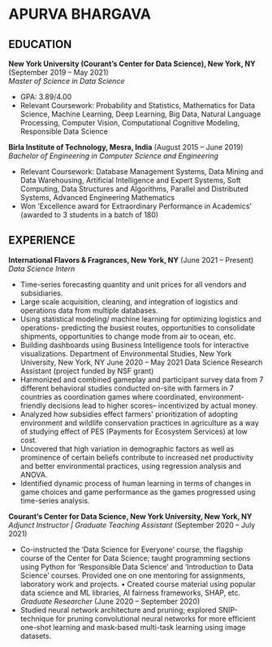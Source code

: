 # APURVA BHARGAVA

## EDUCATION

**New York University (Courant’s Center for Data Science), New York, NY** (September 2019 – May 2021)\
*Master of Science in Data Science*
- GPA: 3.89/4.00
- Relevant Coursework: Probability and Statistics, Mathematics for Data Science, Machine Learning, Deep Learning, Big Data, Natural Language Processing, Computer Vision, Computational Cognitive Modeling, Responsible Data Science

**Birla Institute of Technology, Mesra, India** (August 2015 – June 2019)\
*Bachelor of Engineering in Computer Science and Engineering*
- Relevant Coursework: Database Management Systems, Data Mining and Data Warehousing, Artificial Intelligence and Expert Systems, Soft Computing, Data Structures and Algorithms, Parallel and Distributed Systems, Advanced Engineering Mathematics
- Won ‘Excellence award for Extraordinary Performance in Academics’ (awarded to 3 students in a batch of 180)

## EXPERIENCE
**International Flavors & Fragrances, New York, NY** (June 2021 – Present)\
*Data Science Intern*
- Time-series forecasting quantity and unit prices for all vendors and subsidiaries.
- Large scale acquisition, cleaning, and integration of logistics and operations data from multiple databases.
- Using statistical modeling/ machine learning for optimizing logistics and operations- predicting the busiest routes, opportunities to consolidate shipments, opportunities to change mode from air to ocean, etc.
- Building dashboards using Business Intelligence tools for interactive visualizations.
Department of Environmental Studies, New York University, New York, NY June 2020 – May 2021
Data Science Research Assistant (project funded by NSF grant)
- Harmonized and combined gameplay and participant survey data from 7 different behavioral studies conducted on-site with farmers in 7 countries as coordination games where coordinated, environment-friendly decisions lead to higher scores– incentivized by actual money.
- Analyzed how subsidies effect farmers' prioritization of adopting environment and wildlife conservation practices in agriculture as a way of studying effect of PES (Payments for Ecosystem Services) at low cost.
- Uncovered that high variation in demographic factors as well as prominence of certain beliefs contribute to increased net productivity and better environmental practices, using regression analysis and ANOVA.
- Identified dynamic process of human learning in terms of changes in game choices and game performance as the games progressed using time-series analysis.

**Courant’s Center for Data Science, New York University, New York, NY**\
*Adjunct Instructor | Graduate Teaching Assistant* (September 2020 – July 2021)
- Co-instructed the ‘Data Science for Everyone’ course, the flagship course of the Center for Data Science; taught programming sections using Python for ‘Responsible Data Science’ and ‘Introduction to Data Science’ courses. Provided one on one mentoring for assignments, laboratory work and projects. • Created course material using popular data science and ML libraries, AI fairness frameworks, SHAP, etc.
*Graduate Researcher* (June 2020 – September 2020)
- Studied neural network architecture and pruning; explored SNIP-technique for pruning convolutional neural networks for more efficient one-shot learning and mask-based multi-task learning using image datasets.
